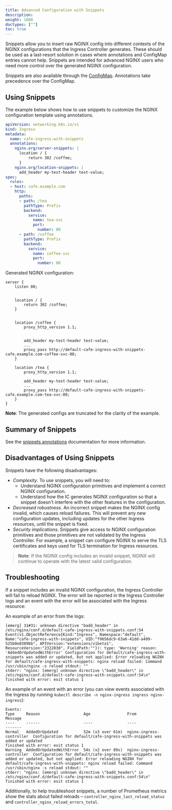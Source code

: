```yaml
---
title: Advanced Configuration with Snippets
description:
weight: 1800
doctypes: [""]
toc: true
---
```



Snippets allow you to insert raw NGINX config into different contexts of the NGINX configurations that the Ingress Controller generates. These should be used as a last-resort solution in cases where annotations and ConfigMap entries cannot help. Snippets are intended for advanced NGINX users who need more control over the generated NGINX configuration.

Snippets are also available through the [ConfigMap](/nginx-ingress-controller/configuration/global-configuration/configmap-resource). Annotations take precedence over the ConfigMap.

## Using Snippets

The example below shows how to use snippets to customize the NGINX configuration template using annotations.
```yaml
apiVersion: networking.k8s.io/v1
kind: Ingress
metadata:
  name: cafe-ingress-with-snippets
  annotations:
    nginx.org/server-snippets: |
      location / {
          return 302 /coffee;
      }
    nginx.org/location-snippets: |
      add_header my-test-header test-value;
spec:
  rules:
  - host: cafe.example.com
    http:
      paths:
      - path: /tea
        pathType: Prefix
        backend:
          service:
            name: tea-svc
            port:
              number: 80
      - path: /coffee
        pathType: Prefix
        backend:
          service:
            name: coffee-svc
            port:
              number: 80
```

Generated NGINX configuration:
```nginx
server {
    listen 80;


    location / {
        return 302 /coffee;
    }


    location /coffee {
        proxy_http_version 1.1;


        add_header my-test-header test-value;
        ...
        proxy_pass http://default-cafe-ingress-with-snippets-cafe.example.com-coffee-svc-80;
    }

    location /tea {
        proxy_http_version 1.1;

        add_header my-test-header test-value;
        ...
        proxy_pass http://default-cafe-ingress-with-snippets-cafe.example.com-tea-svc-80;
    }
}
```
**Note**: The generated configs are truncated for the clarity of the example.

## Summary of Snippets

See the [snippets annotations](/nginx-ingress-controller/configuration/ingress-resources/advanced-configuration-with-annotations/#snippets-and-custom-templates) documentation for more information.

## Disadvantages of Using Snippets

Snippets have the following disadvantages:

* *Complexity*. To use snippets, you will need to:
  * Understand NGINX configuration primitives and implement a correct NGINX configuration.
  * Understand how the IC generates NGINX configuration so that a snippet doesn't interfere with the other features in the configuration.
* *Decreased robustness*. An incorrect snippet makes the NGINX config invalid, which causes reload failures. This will prevent any new configuration updates, including updates for the other Ingress resources, until the snippet is fixed.
* *Security implications*. Snippets give access to NGINX configuration primitives and those primitives are not validated by the Ingress Controller. For example, a snippet can configure NGINX to serve the TLS certificates and keys used for TLS termination for Ingress resources.

> **Note**: If the NGINX config includes an invalid snippet, NGINX will continue to operate with the latest valid configuration.

## Troubleshooting

If a snippet includes an invalid NGINX configuration, the Ingress Controller will fail to reload NGINX. The error will be reported in the Ingress Controller logs and an event with the error will be associated with the Ingress resource:

An example of an error from the logs:
```
[emerg] 31#31: unknown directive "badd_header" in /etc/nginx/conf.d/default-cafe-ingress-with-snippets.conf:54
Event(v1.ObjectReference{Kind:"Ingress", Namespace:"default", Name:"cafe-ingress-with-snippets", UID:"f9656dc9-63a6-41dd-a499-525b0e0309bb", APIVersion:"extensions/v1beta1", ResourceVersion:"2322030", FieldPath:""}): type: 'Warning' reason: 'AddedOrUpdatedWithError' Configuration for default/cafe-ingress-with-snippets was added or updated, but not applied: Error reloading NGINX for default/cafe-ingress-with-snippets: nginx reload failed: Command /usr/sbin/nginx -s reload stdout: ""
stderr: "nginx: [emerg] unknown directive \"badd_header\" in /etc/nginx/conf.d/default-cafe-ingress-with-snippets.conf:54\n"
finished with error: exit status 1
```

An example of an event with an error (you can view events associated with the Ingress by running `kubectl describe -n nginx-ingress ingress nginx-ingress`):
```
Events:
Type     Reason                   Age                From                      Message
----     ------                   ----               ----                      -------
Normal   AddedOrUpdated           52m (x3 over 61m)  nginx-ingress-controller  Configuration for default/cafe-ingress-with-snippets was added or updated
finished with error: exit status 1
Warning  AddedOrUpdatedWithError  54s (x2 over 89s)  nginx-ingress-controller  Configuration for default/cafe-ingress-with-snippets was added or updated, but not applied: Error reloading NGINX for default/cafe-ingress-with-snippets: nginx reload failed: Command /usr/sbin/nginx -s reload stdout: ""
stderr: "nginx: [emerg] unknown directive \"badd_header\" in /etc/nginx/conf.d/default-cafe-ingress-with-snippets.conf:54\n"
finished with error: exit status 1
```

Additionally, to help troubleshoot snippets, a number of Prometheus metrics show the stats about failed reloads – `controller_nginx_last_reload_status` and `controller_nginx_reload_errors_total`.
